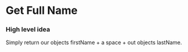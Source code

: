 # Get Full Name

### High level idea

Simply return our objects firstName + a space + out objects lastName.  